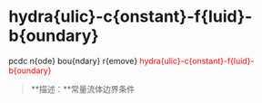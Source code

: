 # hydra{ulic}-c{onstant}-f{luid}-b{oundary}
pcdc n{ode} bou{ndary} r{emove} <span style='color: red;'>hydra{ulic}-c{onstant}-f{luid}-b{oundary}</span>
> **描述：**常量流体边界条件

